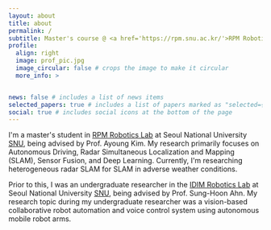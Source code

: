 ```yaml
---
layout: about
title: about
permalink: /
subtitle: Master's course @ <a href='https://rpm.snu.ac.kr/'>RPM Robotics Lab</a> at <a href='https://www.snu.ac.kr/'>SNU</a> 
profile:
  align: right
  image: prof_pic.jpg
  image_circular: false # crops the image to make it circular
  more_info: >


news: false # includes a list of news items
selected_papers: true # includes a list of papers marked as "selected={true}"
social: true # includes social icons at the bottom of the page
---
```


I'm a master's student in [RPM Robotics Lab](http://rpm.snu.ac.kr) at Seoul National University [SNU](https://www.snu.ac.kr), being advised by Prof. Ayoung Kim. My research primarily focuses on Autonomous Driving, Radar Simultaneous Localization and Mapping (SLAM), Sensor Fusion, and Deep Learning. Currently, I'm researching heterogeneous radar SLAM for SLAM in adverse weather conditions.

Prior to this, I was an undergraduate researcher in the [IDIM Robotics Lab](https://fab.snu.ac.kr/) at Seoul National University [SNU](https://www.snu.ac.kr), being advised by Prof. Sung-Hoon Ahn. My research topic during my undergraduate researcher was a vision-based collaborative robot automation and voice control system using autonomous mobile robot arms.
